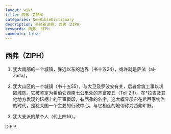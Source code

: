 ```yaml
---
layout: wiki
title: 西弗（ZIPH）
categories: NewBibleDictionary
description: 圣经新词典: 西弗（ZIPH）
keywords: 西弗, ZIPH
comments: false
---
```


## 西弗（ZIPH）

1. 犹大南部的一个城镇，靠近以东的边界（书十五24），或许就是萨法（al-Zaifa）。

2. 犹大山区的一个城镇（书十五55），与大卫及罗波安有关，后者曾筑工事以巩固城防。它被鉴定为希伯仑西南七公里处的齐富废丘（Tell Zif）。在*拉吉及其他地方发现的坛柄上的王室戳印，有西弗的名字，这大概显示它在希西家统治的时代，是犹大国一个主要的行政中心。与它相连的地带称为西弗旷野。

3. 犹大支派的某个人（代上四16）。

D.F.P.








